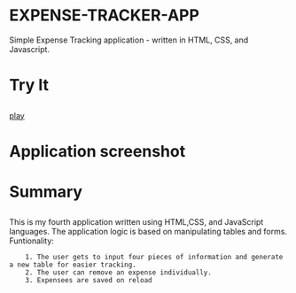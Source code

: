 # EXPENSE-TRACKER-APP
Simple Expense Tracking application - written in HTML, CSS, and Javascript. 

# Try It <h2> 
 [play](https://jumba23.github.io/EXPENSE-TRACKER-APP/)
 
# Application screenshot <h2>


# Summary <h2>
This is my fourth application written using HTML,CSS, and JavaScript languages. The application logic is based on manipulating tables and forms. Funtionality:

        1. The user gets to input four pieces of information and generate a new table for easier tracking.
        2. The user can remove an expense individually.
        3. Expensees are saved on reload  